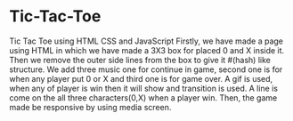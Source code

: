 # Tic-Tac-Toe
Tic Tac Toe using HTML CSS and JavaScript
Firstly, we have made a page using HTML in which we have made a 3X3 box for placed 0 and X inside it. Then we remove the outer side lines from the box to give it #(hash) like structure. 
We add three music one for continue in game, second one is for when any player put 0 or X and third one is for game over.
A gif is used, when any of player is win then it will show and transition is used.
A line is come on the all three characters(0,X) when a player win.
Then, the game made be responsive by using media screen.
